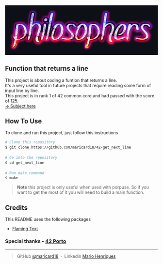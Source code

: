 <p align="center">
    <img src="https://github.com/maricard18/42-philosophers/blob/main/philo/extras/philosophers.png" alt="philosophers">
</p>


## Function that returns a line

This project is about coding a funtion that returns a line. <br>
It's a very useful tool in future projects that require reading some form of input line by line. <br>
This project is in rank 1 of 42 common core and had passed with the score of 125.<br>
[-> Subject here](https://github.com/maricard18/42-philosophers/blob/main/philo/extras/en.subject.pdf)


## How To Use

To clone and run this project, just follow this instructions

```bash
# Clone this repository
$ git clone https://github.com/maricard18/42-get_next_line

# Go into the repository
$ cd get_next_line

# Run make command
$ make
```

> **Note**
> this project is only useful when used with porpuse. So if you want to get the most of it you will need to build a main function.


## Credits

This README uses the following packages

- [Flaming Text](https://www10.flamingtext.com)


### Special thanks - [42 Porto](https://www.42porto.com/en)

---

> GitHub [@maricard18](https://github.com/maricard18) &nbsp;&middot;&nbsp;
> Linkedin [Mario Henriques](https://www.linkedin.com/in/mario18)
